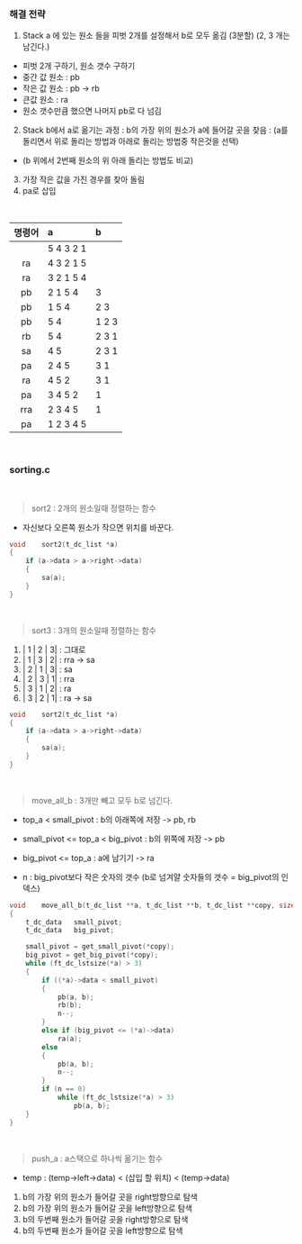 ### 해결 전략

1. Stack a 에 있는 원소	들을 피벗 2개를 설정해서 b로 모두 옮김 (3분할) (2, 3 개는 남긴다.)
- 피벗 2개 구하기, 원소 갯수 구하기
- 중간 값 원소 : pb
- 작은 값 원소 : pb -> rb
- 큰값 원소 : ra
- 원소 갯수만큼 했으면 나머지 pb로 다 넘김
2. Stack b에서 a로 옮기는 과정 : b의 가장 위의 원소가 a에 들어갈 곳을 찾음 : (a를 돌리면서 위로 돌리는 방법과 아래로 돌리는 방법중 작은것을 선택)
+ (b 위에서 2번째 원소의 위 아래 돌리는 방법도 비교)
3. 가장 작은 값을 가진 경우를 찾아 돌림 
4. pa로 삽입

<br>

| 명령어 | a | b |
|:--:|:--|:--|
|	|5 4 3 2 1	|		|
|ra	|4 3 2 1 5	|		|
|ra	|3 2 1 5 4	|		|
|pb	|2 1 5 4	|3		|<- 3
|pb	|1 5 4		|2 3	|<- 2
|pb	|5 4		|1 2 3	|<- 1
|rb	|5 4		|2 3 1	|
|sa	|4 5		|2 3 1	|
|pa	|2 4 5		|3 1	|
|ra	|4 5 2		|3 1	|
|pa	|3 4 5 2 	|1		|
|rra|2 3 4 5	|1		|
|pa	|1 2 3 4 5	|		|


<br>

### sorting.c

<br>

>sort2 : 2개의 원소일때 정렬하는 함수
- 자신보다 오른쪽 원소가 작으면 위치를 바꾼다.
``` c
void	sort2(t_dc_list *a)
{
	if (a->data > a->right->data)
	{
		sa(a);
	}
}
```

<br>

>sort3 : 3개의 원소일때 정렬하는 함수
1) | 1 | 2 | 3| : 그대로
2) | 1 | 3 | 2| : rra -> sa
3) | 2 | 1 | 3| : sa
4) | 2 | 3 | 1| : rra
5) | 3 | 1 | 2| : ra
6) | 3 | 2 | 1| : ra -> sa

``` c
void	sort2(t_dc_list *a)
{
	if (a->data > a->right->data)
	{
		sa(a);
	}
}
```

<br>

>move_all_b : 3개만 빼고 모두 b로 넘긴다.
- top_a < small_pivot : b의 아래쪽에 저장 -> pb, rb
- small_pivot <= top_a < big_pivot : b의 위쪽에 저장 -> pb
- big_pivot <= top_a : a에 남기기 -> ra

- n : big_pivot보다 작은 숫자의 갯수 (b로 넘겨얄 숫자들의 갯수 = big_pivot의 인덱스)

``` c
void	move_all_b(t_dc_list **a, t_dc_list **b, t_dc_list **copy, size_t n)
{
	t_dc_data	small_pivot;
	t_dc_data	big_pivot;

	small_pivot = get_small_pivot(*copy);
	big_pivot = get_big_pivot(*copy);
	while (ft_dc_lstsize(*a) > 3)
	{
		if ((*a)->data < small_pivot)
		{
			pb(a, b);
			rb(b);
			n--;
		}
		else if (big_pivot <= (*a)->data)
			ra(a);
		else
		{
			pb(a, b);
			n--;
		}
		if (n == 0)
			while (ft_dc_lstsize(*a) > 3)
				pb(a, b);
	}
}
```

<br>
 
>push_a : a스택으로 하나씩 옮기는 함수
- temp : (temp->left->data) < (삽입 할 위치) < (temp->data)
1) b의 가장 위의 원소가 들어갈 곳을 right방향으로 탐색
2) b의 가장 위의 원소가 들어갈 곳을 left방향으로 탐색
3) b의 두번째 원소가 들어갈 곳을 right방향으로 탐색
4) b의 두번째 원소가 들어갈 곳을 left방향으로 탐색

``` c
```

<br>